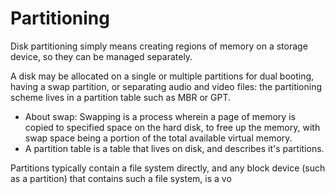 # Partitioning

Disk partitioning simply means creating regions of memory on a storage device, so they can be managed separately.

A disk may be allocated on a single or multiple partitions for dual booting, having a swap partition, or separating audio and video files: the partitioning scheme lives in a partition table such as MBR or GPT.

- About swap: Swapping is a process wherein a page of memory is copied to specified space on the hard disk, to free up the memory, with swap space being a portion of the total available virtual memory.
- A partition table is a table that lives on disk, and describes it's partitions.

Partitions typically contain a file system directly, and any block device (such as a partition) that contains such a file system, is a vo